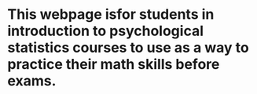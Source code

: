 # This webpage isfor students in introduction to psychological statistics courses to use as a way to practice their math skills before exams.
